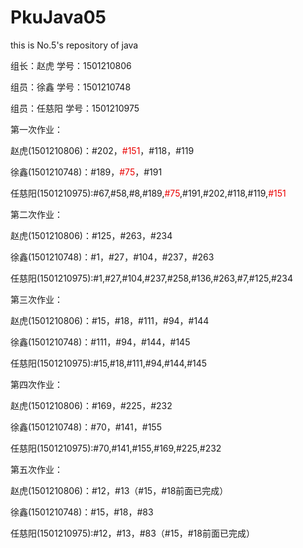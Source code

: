# PkuJava05
this is No.5's repository of java
<html>
<p>组长：赵虎  学号：1501210806</p>
<p>组员：徐鑫  学号：1501210748</p>
<p>组员：任慈阳  学号：1501210975</p>
<h>第一次作业：</h>
<p>赵虎(1501210806)：#202，<font color="#EA0000">#151</font>，#118，#119</p>
<p>徐鑫(1501210748)：#189，<font color="#EA0000">#75</font>，#191</p>
<p>任慈阳(1501210975):#67,#58,#8,#189,<font color="#EA0000">#75</font>,#191,#202,#118,#119,<font color="#EA0000">#151</font></p>
<h>第二次作业：</h>
<p>赵虎(1501210806)：#125，#263，#234</p>
<p>徐鑫(1501210748)：#1，#27，#104，#237，#263</p>
<p>任慈阳(1501210975):#1,#27,#104,#237,#258,#136,#263,#7,#125,#234</p>
<h>第三次作业：</h>
<p>赵虎(1501210806)：#15，#18，#111，#94，#144</p>
<p>徐鑫(1501210748)：#111，#94，#144，#145</p>
<p>任慈阳(1501210975):#15,#18,#111,#94,#144,#145</p>
<h>第四次作业：</h>
<p>赵虎(1501210806)：#169，#225，#232</p>
<p>徐鑫(1501210748)：#70，#141，#155</p>
<p>任慈阳(1501210975):#70,#141,#155,#169,#225,#232</p>
<h>第五次作业：</h>
<p>赵虎(1501210806)：#12，#13（#15，#18前面已完成）</p>
<p>徐鑫(1501210748)：#15，#18，#83</p>
<p>任慈阳(1501210975):#12，#13，#83（#15，#18前面已完成）</p>

</html>
